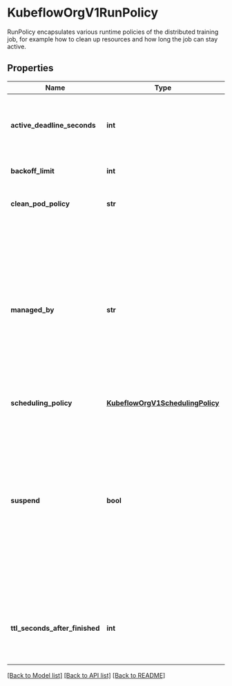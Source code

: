 # KubeflowOrgV1RunPolicy

RunPolicy encapsulates various runtime policies of the distributed training job, for example how to clean up resources and how long the job can stay active.
## Properties
Name | Type | Description | Notes
------------ | ------------- | ------------- | -------------
**active_deadline_seconds** | **int** | Specifies the duration in seconds relative to the startTime that the job may be active before the system tries to terminate it; value must be positive integer. | [optional] 
**backoff_limit** | **int** | Optional number of retries before marking this job failed. | [optional] 
**clean_pod_policy** | **str** | CleanPodPolicy defines the policy to kill pods after the job completes. Default to None. | [optional] 
**managed_by** | **str** | ManagedBy is used to indicate the controller or entity that manages a job. The value must be either an empty, &#39;kubeflow.org/training-operator&#39; or &#39;kueue.x-k8s.io/multikueue&#39;. The training-operator reconciles a job which doesn&#39;t have this field at all or the field value is the reserved string &#39;kubeflow.org/training-operator&#39;, but delegates reconciling the job with a &#39;kueue.x-k8s.io/multikueue&#39; to the Kueue. The field is immutable. | [optional] 
**scheduling_policy** | [**KubeflowOrgV1SchedulingPolicy**](KubeflowOrgV1SchedulingPolicy.md) |  | [optional] 
**suspend** | **bool** | suspend specifies whether the Job controller should create Pods or not. If a Job is created with suspend set to true, no Pods are created by the Job controller. If a Job is suspended after creation (i.e. the flag goes from false to true), the Job controller will delete all active Pods and PodGroups associated with this Job. Users must design their workload to gracefully handle this. Suspending a Job will reset the StartTime field of the Job.  Defaults to false. | [optional] 
**ttl_seconds_after_finished** | **int** | TTLSecondsAfterFinished is the TTL to clean up jobs. It may take extra ReconcilePeriod seconds for the cleanup, since reconcile gets called periodically. Default to infinite. | [optional] 

[[Back to Model list]](../README.md#documentation-for-models) [[Back to API list]](../README.md#documentation-for-api-endpoints) [[Back to README]](../README.md)


